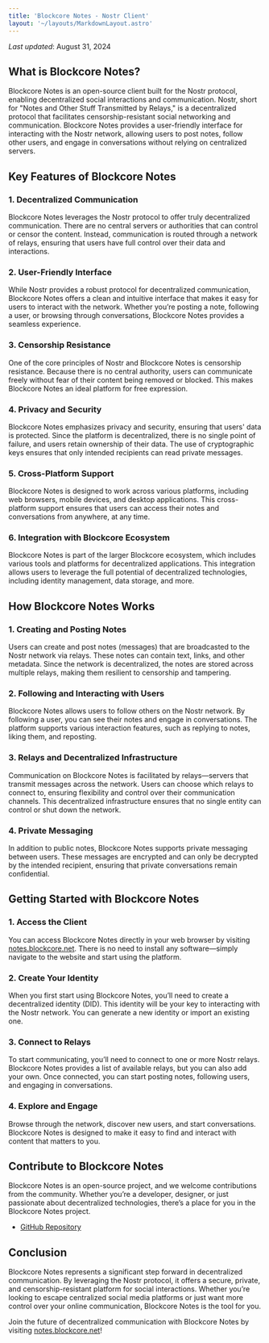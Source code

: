 ```yaml
---
title: 'Blockcore Notes - Nostr Client'
layout: '~/layouts/MarkdownLayout.astro'
---
```


_Last updated_: August 31, 2024

## What is Blockcore Notes?

Blockcore Notes is an open-source client built for the Nostr protocol, enabling decentralized social interactions and communication. Nostr, short for "Notes and Other Stuff Transmitted by Relays," is a decentralized protocol that facilitates censorship-resistant social networking and communication. Blockcore Notes provides a user-friendly interface for interacting with the Nostr network, allowing users to post notes, follow other users, and engage in conversations without relying on centralized servers.

## Key Features of Blockcore Notes

### 1. **Decentralized Communication**
Blockcore Notes leverages the Nostr protocol to offer truly decentralized communication. There are no central servers or authorities that can control or censor the content. Instead, communication is routed through a network of relays, ensuring that users have full control over their data and interactions.

### 2. **User-Friendly Interface**
While Nostr provides a robust protocol for decentralized communication, Blockcore Notes offers a clean and intuitive interface that makes it easy for users to interact with the network. Whether you’re posting a note, following a user, or browsing through conversations, Blockcore Notes provides a seamless experience.

### 3. **Censorship Resistance**
One of the core principles of Nostr and Blockcore Notes is censorship resistance. Because there is no central authority, users can communicate freely without fear of their content being removed or blocked. This makes Blockcore Notes an ideal platform for free expression.

### 4. **Privacy and Security**
Blockcore Notes emphasizes privacy and security, ensuring that users' data is protected. Since the platform is decentralized, there is no single point of failure, and users retain ownership of their data. The use of cryptographic keys ensures that only intended recipients can read private messages.

### 5. **Cross-Platform Support**
Blockcore Notes is designed to work across various platforms, including web browsers, mobile devices, and desktop applications. This cross-platform support ensures that users can access their notes and conversations from anywhere, at any time.

### 6. **Integration with Blockcore Ecosystem**
Blockcore Notes is part of the larger Blockcore ecosystem, which includes various tools and platforms for decentralized applications. This integration allows users to leverage the full potential of decentralized technologies, including identity management, data storage, and more.

## How Blockcore Notes Works

### 1. **Creating and Posting Notes**
Users can create and post notes (messages) that are broadcasted to the Nostr network via relays. These notes can contain text, links, and other metadata. Since the network is decentralized, the notes are stored across multiple relays, making them resilient to censorship and tampering.

### 2. **Following and Interacting with Users**
Blockcore Notes allows users to follow others on the Nostr network. By following a user, you can see their notes and engage in conversations. The platform supports various interaction features, such as replying to notes, liking them, and reposting.

### 3. **Relays and Decentralized Infrastructure**
Communication on Blockcore Notes is facilitated by relays—servers that transmit messages across the network. Users can choose which relays to connect to, ensuring flexibility and control over their communication channels. This decentralized infrastructure ensures that no single entity can control or shut down the network.

### 4. **Private Messaging**
In addition to public notes, Blockcore Notes supports private messaging between users. These messages are encrypted and can only be decrypted by the intended recipient, ensuring that private conversations remain confidential.

## Getting Started with Blockcore Notes

### 1. **Access the Client**
You can access Blockcore Notes directly in your web browser by visiting [notes.blockcore.net](https://notes.blockcore.net). There is no need to install any software—simply navigate to the website and start using the platform.

### 2. **Create Your Identity**
When you first start using Blockcore Notes, you’ll need to create a decentralized identity (DID). This identity will be your key to interacting with the Nostr network. You can generate a new identity or import an existing one.

### 3. **Connect to Relays**
To start communicating, you’ll need to connect to one or more Nostr relays. Blockcore Notes provides a list of available relays, but you can also add your own. Once connected, you can start posting notes, following users, and engaging in conversations.

### 4. **Explore and Engage**
Browse through the network, discover new users, and start conversations. Blockcore Notes is designed to make it easy to find and interact with content that matters to you.

## Contribute to Blockcore Notes

Blockcore Notes is an open-source project, and we welcome contributions from the community. Whether you’re a developer, designer, or just passionate about decentralized technologies, there’s a place for you in the Blockcore Notes project.

- [GitHub Repository](https://github.com/block-core/blockcore-notes)

## Conclusion

Blockcore Notes represents a significant step forward in decentralized communication. By leveraging the Nostr protocol, it offers a secure, private, and censorship-resistant platform for social interactions. Whether you’re looking to escape centralized social media platforms or just want more control over your online communication, Blockcore Notes is the tool for you.

Join the future of decentralized communication with Blockcore Notes by visiting [notes.blockcore.net](https://notes.blockcore.net)!
